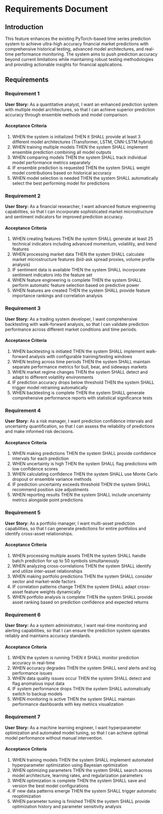 # Requirements Document

## Introduction

This feature enhances the existing PyTorch-based time series prediction system to achieve ultra-high accuracy financial market predictions with comprehensive historical testing, advanced model architectures, and real-time performance monitoring. The system aims to push prediction accuracy beyond current limitations while maintaining robust testing methodologies and providing actionable insights for financial applications.

## Requirements

### Requirement 1

**User Story:** As a quantitative analyst, I want an enhanced prediction system with multiple model architectures, so that I can achieve superior prediction accuracy through ensemble methods and model comparison.

#### Acceptance Criteria

1. WHEN the system is initialized THEN it SHALL provide at least 3 different model architectures (Transformer, LSTM, CNN-LSTM hybrid)
2. WHEN training multiple models THEN the system SHALL implement ensemble prediction combining all model outputs
3. WHEN comparing models THEN the system SHALL track individual model performance metrics separately
4. IF ensemble prediction is requested THEN the system SHALL weight model contributions based on historical accuracy
5. WHEN model selection is needed THEN the system SHALL automatically select the best performing model for predictions

### Requirement 2

**User Story:** As a financial researcher, I want advanced feature engineering capabilities, so that I can incorporate sophisticated market microstructure and sentiment indicators for improved prediction accuracy.

#### Acceptance Criteria

1. WHEN creating features THEN the system SHALL generate at least 25 technical indicators including advanced momentum, volatility, and trend features
2. WHEN processing market data THEN the system SHALL calculate market microstructure features (bid-ask spread proxies, volume profile analysis)
3. IF sentiment data is available THEN the system SHALL incorporate sentiment indicators into the feature set
4. WHEN feature engineering is complete THEN the system SHALL perform automatic feature selection based on predictive power
5. WHEN features are created THEN the system SHALL provide feature importance rankings and correlation analysis

### Requirement 3

**User Story:** As a trading system developer, I want comprehensive backtesting with walk-forward analysis, so that I can validate prediction performance across different market conditions and time periods.

#### Acceptance Criteria

1. WHEN backtesting is initiated THEN the system SHALL implement walk-forward analysis with configurable training/testing windows
2. WHEN testing across time periods THEN the system SHALL maintain separate performance metrics for bull, bear, and sideways markets
3. WHEN market regime changes THEN the system SHALL detect and adapt to different volatility environments
4. IF prediction accuracy drops below threshold THEN the system SHALL trigger model retraining automatically
5. WHEN backtesting is complete THEN the system SHALL generate comprehensive performance reports with statistical significance tests

### Requirement 4

**User Story:** As a risk manager, I want prediction confidence intervals and uncertainty quantification, so that I can assess the reliability of predictions and make informed risk decisions.

#### Acceptance Criteria

1. WHEN making predictions THEN the system SHALL provide confidence intervals for each prediction
2. WHEN uncertainty is high THEN the system SHALL flag predictions with low confidence scores
3. WHEN calculating confidence THEN the system SHALL use Monte Carlo dropout or ensemble variance methods
4. IF prediction uncertainty exceeds threshold THEN the system SHALL recommend position size adjustments
5. WHEN reporting results THEN the system SHALL include uncertainty metrics alongside point predictions

### Requirement 5

**User Story:** As a portfolio manager, I want multi-asset prediction capabilities, so that I can generate predictions for entire portfolios and identify cross-asset relationships.

#### Acceptance Criteria

1. WHEN processing multiple assets THEN the system SHALL handle batch prediction for up to 50 symbols simultaneously
2. WHEN analyzing cross-correlations THEN the system SHALL identify and utilize inter-asset relationships
3. WHEN making portfolio predictions THEN the system SHALL consider sector and market-wide factors
4. IF correlation patterns change THEN the system SHALL adapt cross-asset feature weights dynamically
5. WHEN portfolio analysis is complete THEN the system SHALL provide asset ranking based on prediction confidence and expected returns

### Requirement 6

**User Story:** As a system administrator, I want real-time monitoring and alerting capabilities, so that I can ensure the prediction system operates reliably and maintains accuracy standards.

#### Acceptance Criteria

1. WHEN the system is running THEN it SHALL monitor prediction accuracy in real-time
2. WHEN accuracy degrades THEN the system SHALL send alerts and log performance issues
3. WHEN data quality issues occur THEN the system SHALL detect and flag anomalous input data
4. IF system performance drops THEN the system SHALL automatically switch to backup models
5. WHEN monitoring is active THEN the system SHALL maintain performance dashboards with key metrics visualization

### Requirement 7

**User Story:** As a machine learning engineer, I want hyperparameter optimization and automated model tuning, so that I can achieve optimal model performance without manual intervention.

#### Acceptance Criteria

1. WHEN training models THEN the system SHALL implement automated hyperparameter optimization using Bayesian optimization
2. WHEN optimizing parameters THEN the system SHALL search across model architecture, learning rates, and regularization parameters
3. WHEN optimization is complete THEN the system SHALL save and version the best model configurations
4. IF new data patterns emerge THEN the system SHALL trigger automatic reoptimization
5. WHEN parameter tuning is finished THEN the system SHALL provide optimization history and parameter sensitivity analysis